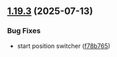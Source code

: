 ## [1.19.3](https://github.com/strumok-app/strumok/compare/v1.19.2...v1.19.3) (2025-07-13)


### Bug Fixes

* start position switcher ([f78b765](https://github.com/strumok-app/strumok/commit/f78b765364b194923dc0c95f3b78bddfdf57a9c9))



